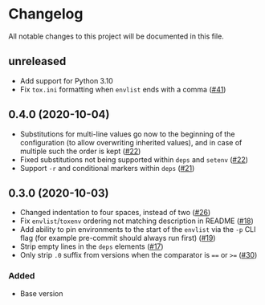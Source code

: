 # Changelog

All notable changes to this project will be documented in this file.

## unreleased

- Add support for Python 3.10
- Fix `tox.ini` formatting when `envlist` ends with a comma
  ([#41](https://github.com/tox-dev/tox-ini-fmt/issues/41))

## 0.4.0 (2020-10-04)

- Substitutions for multi-line values go now to the beginning of the configuration (to allow overwriting inherited
  values), and in case of multiple such the order is kept ([#22](https://github.com/tox-dev/tox-ini-fmt/issues/22))
- Fixed substitutions not being supported within `deps` and `setenv`
  ([#22](https://github.com/tox-dev/tox-ini-fmt/issues/22))
- Support `-r` and conditional markers within `deps` ([#21](https://github.com/tox-dev/tox-ini-fmt/issues/21))

## 0.3.0 (2020-10-03)

- Changed indentation to four spaces, instead of two ([#26](https://github.com/tox-dev/tox-ini-fmt/issues/26))
- Fix `envlist`/`toxenv` ordering not matching description in README
  ([#18](https://github.com/tox-dev/tox-ini-fmt/issues/18))
- Add ability to pin environments to the start of the `envlist` via the `-p` CLI flag (for example pre-commit should
  always run first) ([#19](https://github.com/tox-dev/tox-ini-fmt/issues/19))
- Strip empty lines in the `deps` elements ([#17](https://github.com/tox-dev/tox-ini-fmt/issues/17))
- Only strip `.0` suffix from versions when the comparator is `==` or `>=`
  ([#30](https://github.com/tox-dev/tox-ini-fmt/issues/30))

### Added

- Base version
